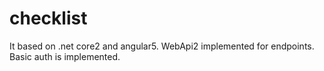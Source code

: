 # checklist

It based on .net core2 and angular5. WebApi2 implemented for endpoints. Basic auth is implemented. 